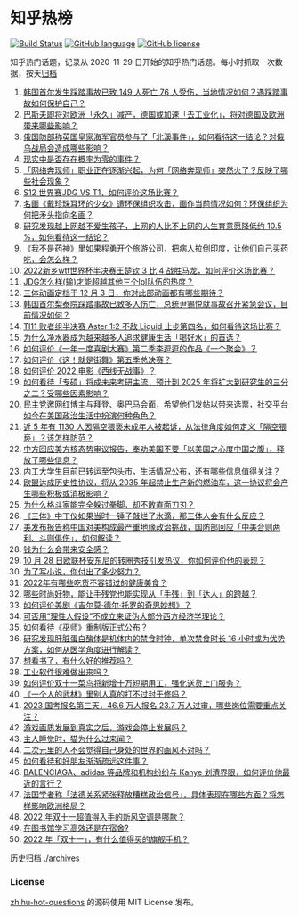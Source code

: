 # 知乎热榜
[![Build Status](https://github.com/ToWeLong/zhihu-hot-questions/workflows/CI/badge.svg)](https://github.com/ToWeLong/zhihu-hot-questions/actions)
[![GitHub language](https://img.shields.io/badge/language-golang-orange.svg)](https://golang.org/)
[![GitHub license](https://img.shields.io/github/license/ToWeLong/zhihu-hot-questions)](https://github.com/ToWeLong/zhihu-hot-questions/blob/main/LICENSE)

知乎热门话题，记录从 2020-11-29 日开始的知乎热门话题。每小时抓取一次数据，按天[归档](./archives)

<!-- BEGIN -->

1. [韩国首尔发生踩踏事故已致 149 人死亡 76 人受伤，当地情况如何？遇踩踏事故如何保护自己？](https://www.zhihu.com/question/563394745)
1. [巴斯夫即将对欧洲「永久」减产，德国或加速「去工业化」，将对德国及欧洲带来哪些影响？](https://www.zhihu.com/question/563195550)
1. [俄国防部称英国皇家海军官员参与了「北溪事件」，如何看待这一结论？对俄乌战局会造成哪些影响？](https://www.zhihu.com/question/563362730)
1. [现实中是否存在概率为零的事件？](https://www.zhihu.com/question/554764009)
1. [「网络奔现师」职业正在逐渐兴起，为何「网络奔现师」突然火了？反映了哪些社会现象？](https://www.zhihu.com/question/563180708)
1. [S12 世界赛JDG VS T1，如何评价这场比赛？](https://www.zhihu.com/question/563410858)
1. [名画《戴珍珠耳环的少女》遭环保组织攻击，画作当前情况如何？环保组织为何把矛头指向名画？](https://www.zhihu.com/question/563041112)
1. [研究发现越上网越不爱生孩子，上网的人比不上网的人生育意愿降低约 10.5 %，如何看待这一结论？](https://www.zhihu.com/question/563227946)
1. [《我不是药神》里如果程勇开个旅游公司，把病人拉倒印度，让他们自己买药吃，会怎么样？](https://www.zhihu.com/question/516880228)
1. [2022新乡wtt世界杯半决赛王楚钦 3 比 4 战胜马龙，如何评价这场比赛？](https://www.zhihu.com/question/563389780)
1. [JDG怎么样(输)才能超越其他三个lpl队伍的热度？](https://www.zhihu.com/question/563256013)
1. [三体动画定档于 12 月 3 日，你对此部动画都有哪些期待？](https://www.zhihu.com/question/563353415)
1. [韩国首尔梨泰院踩踏事故已致多人伤亡，总统尹锡悦就事故召开紧急会议，目前情况如何？](https://www.zhihu.com/question/563394888)
1. [TI11 败者组半决赛 Aster 1:2 不敌 Liquid 止步第四名，如何看待这场比赛？](https://www.zhihu.com/question/563308120)
1. [为什么净水器成为越来越多人追求健康生活「喝好水」的首选？](https://www.zhihu.com/question/553412528)
1. [如何评价《一年一度喜剧大赛》第二季李逗逗的作品《一个聚会》？](https://www.zhihu.com/question/563129280)
1. [如何评价《这！就是街舞》第五季总决赛？](https://www.zhihu.com/question/563326924)
1. [如何评价 2022 电影《西线无战事》？](https://www.zhihu.com/question/561892779)
1. [如何看待「专硕」将成未来考研主流，预计到 2025 年将扩大到研究生的三分之二？受哪些因素影响？](https://www.zhihu.com/question/563297854)
1. [民主党邀网红博主与拜登、奥巴马会面，希望他们发帖以带来选票，社交平台如今在美国政治生活中扮演何种角色？](https://www.zhihu.com/question/563205958)
1. [近 5 年有 1130 人因隔空猥亵未成年人被起诉，从法律角度如何定义「隔空猥亵」？该怎样防范？](https://www.zhihu.com/question/563172023)
1. [中方回应美方核态势审议报告，奉劝美国不要「以美国之心度中国之腹」，释放了哪些信息？](https://www.zhihu.com/question/563328288)
1. [内工大学生目前已转运至包头市，生活情况公布，还有哪些信息值得关注？](https://www.zhihu.com/question/563172571)
1. [欧盟达成历史性协议，将从 2035 年起禁止生产新的燃油车，这一协议将会产生哪些积极或消极影响？](https://www.zhihu.com/question/562942003)
1. [为什么格斗家能完全躲过拳脚，却不敢直面刀刃？](https://www.zhihu.com/question/61235667)
1. [《三体》中丁仪如果当时一锤子敲烂了水滴，那三体人会有什么反应？](https://www.zhihu.com/question/556064257)
1. [美发布报告称中国对美构成最严重地缘政治挑战，国防部回应「中美合则两利、斗则俱伤」，如何解读？](https://www.zhihu.com/question/562943360)
1. [钱为什么会带来安全感？](https://www.zhihu.com/question/560340674)
1. [10 月 28 日欧联杯安东尼的转圈秀技引发热议，你如何评价他的表现？](https://www.zhihu.com/question/562987401)
1. [为了写小说，你付出了多少努力？](https://www.zhihu.com/question/301337248)
1. [2022年有哪些吃货不容错过的健康美食？](https://www.zhihu.com/question/562811149)
1. [哪些时尚好物，能让手残党也能实现从「手残」到「达人」的跨越？](https://www.zhihu.com/question/563167584)
1. [如何评价美剧《吉尔莫·德尔·托罗的奇思妙想》？](https://www.zhihu.com/question/561880015)
1. [可否用“理性人假设”不成立来证伪大部分西方经济学理论？](https://www.zhihu.com/question/561668185)
1. [如何看待《巫师》重制版正式公布？](https://www.zhihu.com/question/562636967)
1. [研究发现肝脏蛋白酶体是机体内的禁食时钟，单次禁食时长 16 小时或为优势方案，如何从医学角度进行解读？](https://www.zhihu.com/question/562932706)
1. [想看书了，有什么好的推荐吗？](https://www.zhihu.com/question/559503558)
1. [工业软件很难做出来吗？](https://www.zhihu.com/question/282597028)
1. [如何评价双十一菜鸟将新增十万短期用工，强化送货上门服务？](https://www.zhihu.com/question/561810045)
1. [《一个人的武林》里别人真的打不过封于修吗？](https://www.zhihu.com/question/346252868)
1. [2023 国考报名第三天，46.6 万人报名 23.7 万人过审，哪些岗位需要重点关注？](https://www.zhihu.com/question/562869389)
1. [游戏画质发展到真实之后，游戏会停止发展吗？](https://www.zhihu.com/question/557656833)
1. [主人睡觉时，猫为什么过来闻？](https://www.zhihu.com/question/474358188)
1. [二次元里的人不会觉得自己身处的世界的画风不对吗？](https://www.zhihu.com/question/558699190)
1. [如何看待和好朋友渐渐疏远这件事？](https://www.zhihu.com/question/67894761)
1. [BALENCIAGA、adidas 等品牌和机构纷纷与 Kanye 划清界限，如何评价他最近的言行？](https://www.zhihu.com/question/562283058)
1. [法国学者称「法德关系紧张释放糟糕政治信号」，具体表现在哪些方面？将怎样影响欧洲格局？](https://www.zhihu.com/question/562715385)
1. [2022 年双十一超值得入手的新风空调是哪款？](https://www.zhihu.com/question/562709931)
1. [在图书馆学习高效还是在宿舍?](https://www.zhihu.com/question/553272973)
1. [2022 年「双十一」，有什么值得买的旗舰手机？](https://www.zhihu.com/question/561735243)

<!-- END -->

历史归档 [./archives](./archives)


### License
[zhihu-hot-questions](https://github.com/towelong/zhihu-hot-questions) 的源码使用 MIT License 发布。